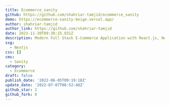 ```yaml
---
title: Ecommerce_sanity
github: https://github.com/shahriar-tamjid/ecommerce_sanity
demo: https://ecommerce-sanity-beige.vercel.app/
author: shahriar-tamjid
author_link: https://github.com/shahriar-tamjid
date: 2023-11-30T09:38:15.831Z
description: Modern Full Stack E-Commerce Application with React.js, Next.js and Sanity.
ssg:
  - Nextjs
css: []
cms:
  - Sanity
category:
  - Ecommerce
draft: false
publish_date: '2022-06-05T09:19:18Z'
update_date: '2022-07-07T06:52:48Z'
github_star: 2
github_fork: 0
---
```

